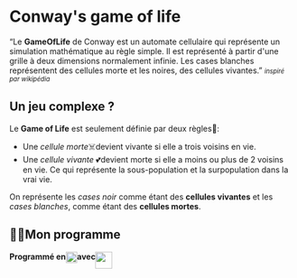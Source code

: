 # Conway's game of life

“Le <strong>GameOfLife</strong> de Conway est un automate cellulaire qui représente un simulation mathématique au règle simple. Il est représenté à partir d'une grille à deux dimensions normalement infinie. Les cases blanches représentent des cellules morte et les noires, des cellules vivantes.” <span style="font-size:0.7rem;font-style: italic;">inspiré par wikipédia</span>

## Un jeu complexe ?
Le <strong>Game of Life</strong> est seulement définie par deux règles📜:
<ul>
    <li>Une <i>cellule morte</i>☠️devient vivante si elle a  trois voisins en vie. </li>
    <li>Une <i>cellule vivante</i> 💕devient morte si elle a  moins ou plus de 2 voisins en vie. Ce qui représente la sous-population et la surpopulation dans la vrai vie.</li>
</ul>

On représente les <i>cases noir</i> comme étant des <strong>cellules vivantes</strong> et les <i>cases blanches</i>, comme étant des <strong>cellules mortes</strong>.

## 👨‍💻Mon programme    

<p style="display:flex;font-weight: bold;">Programmé en<img src="https://cdn.jsdelivr.net/gh/devicons/devicon/icons/java/java-original.svg" height="20" width="20" alt="csharp logo" /> avec <img height="30" width="30"src="https://img.icons8.com/?size=100&id=F7REdHlg6KJX&format=png&color=000000" /></p> 

        
        

                



        
    
